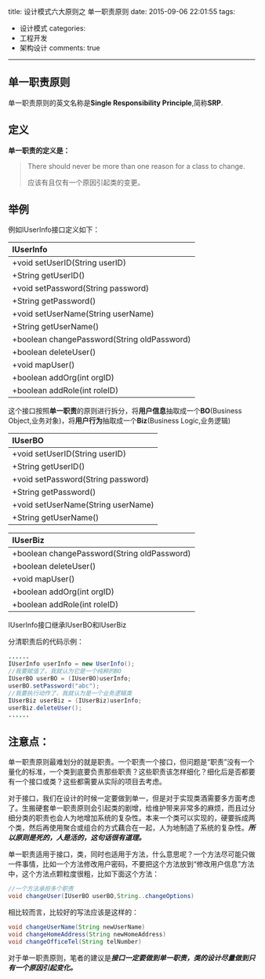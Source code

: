 title: 设计模式六大原则之 单一职责原则
date: 2015-09-06 22:01:55
tags: 
- 设计模式
categories: 
- 工程开发
- 架构设计
comments: true
---

## 单一职责原则

单一职责原则的英文名称是**Single Responsibility Principle**,简称**SRP**.

## 定义
**单一职责的定义是：**
> There should never be more than one reason for a class to change.
> 
> 应该有且仅有一个原因引起类的变更。

## 举例
例如IUserInfo接口定义如下：

| IUserInfo |   
| :-------- | 
| +void setUserID(String userID)  | 
| +String getUserID()      | 
| +void setPassword(String password) |
| +String getPassword() |
| +void setUserName(String userName) |
| +String getUserName() |
| +boolean changePassword(String oldPassword) |
| +boolean deleteUser() |
| +void mapUser() |
| +boolean addOrg(int orgID) |
| +boolean addRole(int roleID) |

这个接口按照**单一职责**的原则进行拆分，将**用户信息**抽取成一个**BO**(Business Object,业务对象)，将**用户行为**抽取成一个**Biz**(Business Logic,业务逻辑)

| IUserBO |   
| :-------- | 
| +void setUserID(String userID)  | 
| +String getUserID()      | 
| +void setPassword(String password) |
| +String getPassword() |
| +void setUserName(String userName) |
| +String getUserName() |

| IUserBiz |   
| :-------- | 
| +boolean changePassword(String oldPassword) |
| +boolean deleteUser() |
| +void mapUser() |
| +boolean addOrg(int orgID) |
| +boolean addRole(int roleID) |

IUserInfo接口继承IUserBO和IUserBiz

分清职责后的代码示例：

```java
......
IUserInfo userInfo = new UserInfo();
//我要赋值了，我就认为它是一个纯粹的BO
IUserBO userBO = (IUserBO)userInfo;
userBO.setPassword("abc");
//我要执行动作了，我就认为是一个业务逻辑类
IUserBiz userBiz = (IUserBiz)userInfo;
userBiz.deleteUser();
......
```

## 注意点：
单一职责原则最难划分的就是职责。一个职责一个接口，但问题是“职责”没有一个量化的标准，一个类到底要负责那些职责？这些职责该怎样细化？细化后是否都要有一个接口或类？这些都需要从实际的项目去考虑。

对于接口，我们在设计的时候一定要做到单一，但是对于实现类酒需要多方面考虑了。生搬硬套单一职责原则会引起类的剧增，给维护带来非常多的麻烦，而且过分细分类的职责也会人为地增加系统的复杂性。本来一个类可以实现的，硬要拆成两个类，然后再使用聚合或组合的方式藕合在一起，人为地制造了系统的复杂性。***所以原则是死的，人是活的，这句话很有道理。***

单一职责适用于接口，类，同时也适用于方法，什么意思呢？一个方法尽可能只做一件事情，比如一个方法修改用户密码，不要把这个方法放到“修改用户信息”方法中，这个方法点颗粒度很粗，比如下面这个方法：

```java
//一个方法承担多个职责
void changeUser(IUserBO userBO,String..changeOptions)
```

相比较而言，比较好的写法应该是这样的：

```java
void changeUserName(String newUserName)
void changeHomeAddress(String newHomeAddress)
void changeOfficeTel(String telNumber)
```

对于单一职责原则，笔者的建议是***接口一定要做到单一职责，类的设计尽量做到只有一个原因引起变化。***
